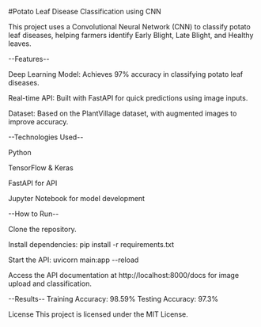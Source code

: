#Potato Leaf Disease Classification using CNN


This project uses a Convolutional Neural Network (CNN) to classify potato leaf diseases, helping farmers identify Early Blight, Late Blight, and Healthy leaves.

--Features--

Deep Learning Model: Achieves 97% accuracy in classifying potato leaf diseases.

Real-time API: Built with FastAPI for quick predictions using image inputs.

Dataset: Based on the PlantVillage dataset, with augmented images to improve accuracy.

--Technologies Used--

Python

TensorFlow & Keras

FastAPI for API

Jupyter Notebook for model development

--How to Run--

Clone the repository.

Install dependencies: pip install -r requirements.txt

Start the API: uvicorn main:app --reload

Access the API documentation at http://localhost:8000/docs for image upload and classification.


--Results--
Training Accuracy: 98.59%
Testing Accuracy: 97.3%


License
This project is licensed under the MIT License.

